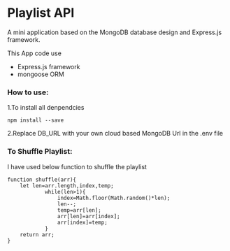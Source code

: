 # Playlist API
A mini application based on the MongoDB database design and Express.js framework.

This App code use 
- Express.js framework
- mongoose ORM

### How to use:

1.To install all denpendcies
```
npm install --save
```
2.Replace DB_URL with your own cloud based MongoDB Url in the .env file

### To Shuffle Playlist:

I have used below function to shuffle the playlist
```
function shuffle(arr){
    let len=arr.length,index,temp;
            while(len>1){
                index=Math.floor(Math.random()*len);
                len--;
                temp=arr[len];
                arr[len]=arr[index];
                arr[index]=temp;
            }
    return arr;
}

```
